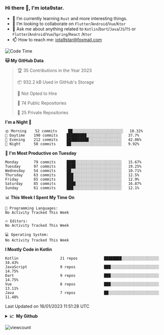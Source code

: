 ### Hi there 👋, I'm iota9star.

- 🌱 I’m currently learning `Rust` and more interesting things.
- 👯 I’m looking to collaborate on `Flutter`/`Android`/`Vue`/`Ktor`
- 💬 Ask me about anything related to `Kotlin`/`Dart`/`Java`/`JS`/`TS` or `Flutter`/`Android`/`Vue`/`Spring`/`React`
  /`Ktor`
- 📫 How to reach me: [iota9star@foxmail.com](iota9star@foxmail.com)



<!--START_SECTION:waka-->
![Code Time](http://img.shields.io/badge/Code%20Time-3%2C090%20hrs%2054%20mins-blue)

**🐱 My GitHub Data** 

> 🏆 35 Contributions in the Year 2023
 > 
> 📦 932.2 kB Used in GitHub's Storage 
 > 
> 🚫 Not Opted to Hire
 > 
> 📜 74 Public Repositories 
 > 
> 🔑 25 Private Repositories  
 > 
**I'm a Night 🦉** 

```text
🌞 Morning    52 commits     ██░░░░░░░░░░░░░░░░░░░░░░░   10.32% 
🌆 Daytime    190 commits    █████████░░░░░░░░░░░░░░░░   37.7% 
🌃 Evening    212 commits    ██████████░░░░░░░░░░░░░░░   42.06% 
🌙 Night      50 commits     ██░░░░░░░░░░░░░░░░░░░░░░░   9.92%

```
📅 **I'm Most Productive on Tuesday** 

```text
Monday       79 commits     ████░░░░░░░░░░░░░░░░░░░░░   15.67% 
Tuesday      97 commits     ████░░░░░░░░░░░░░░░░░░░░░   19.25% 
Wednesday    54 commits     ██░░░░░░░░░░░░░░░░░░░░░░░   10.71% 
Thursday     63 commits     ███░░░░░░░░░░░░░░░░░░░░░░   12.5% 
Friday       65 commits     ███░░░░░░░░░░░░░░░░░░░░░░   12.9% 
Saturday     85 commits     ████░░░░░░░░░░░░░░░░░░░░░   16.87% 
Sunday       61 commits     ███░░░░░░░░░░░░░░░░░░░░░░   12.1%

```


📊 **This Week I Spent My Time On** 

```text
💬 Programming Languages: 
No Activity Tracked This Week

🔥 Editors: 
No Activity Tracked This Week

💻 Operating System: 
No Activity Tracked This Week

```

**I Mostly Code in Kotlin** 

```text
Kotlin                   21 repos            ████████░░░░░░░░░░░░░░░░░   34.43% 
JavaScript               9 repos             ███░░░░░░░░░░░░░░░░░░░░░░   14.75% 
Dart                     9 repos             ███░░░░░░░░░░░░░░░░░░░░░░   14.75% 
Vue                      8 repos             ███░░░░░░░░░░░░░░░░░░░░░░   13.11% 
Java                     7 repos             ██░░░░░░░░░░░░░░░░░░░░░░░   11.48%

```



 Last Updated on 16/01/2023 11:51:28 UTC
<!--END_SECTION:waka-->

<details>
  <summary><b>📈&nbsp;&nbsp;My Github</b></summary>
  <br>
  <img src='https://github-profile-trophy.vercel.app/?username=iota9star'>
  <img src='https://bad-apple-github-readme.vercel.app/api?show_bg=1&username=iota9star&hide_title=true'>
  <img src='http://cr-skills-chart-widget.azurewebsites.net/api/api?username=iota9star'>
</details>


![viewcount](https://count.getloli.com/get/@iota9star?theme=rule34)
